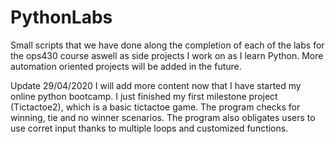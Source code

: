 # PythonLabs
Small scripts that we have done along the completion of each of the labs for the ops430 course aswell as side projects I work on as I learn Python. More automation oriented projects will be added in the future.

Update 29/04/2020
I will add more content now that I have started my online python bootcamp. I just finished my first milestone project (Tictactoe2), which is a basic tictactoe game. The program checks for winning, tie and no winner scenarios. The program also obligates users to use corret input thanks to multiple loops and customized functions.  
